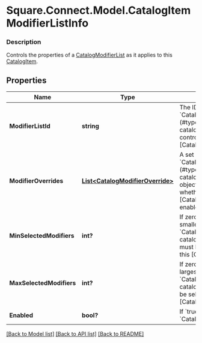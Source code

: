 # Square.Connect.Model.CatalogItemModifierListInfo

### Description

Controls the properties of a [CatalogModifierList](#type-catalogmodifierlist) as it applies to this [CatalogItem](#type-catalogitem).

## Properties

Name | Type | Description | Notes
------------ | ------------- | ------------- | -------------
**ModifierListId** | **string** | The ID of the &#x60;CatalogModifierList](#type-catalogmodifierlist) controlled by this [CatalogModifierListInfo&#x60;. | 
**ModifierOverrides** | [**List&lt;CatalogModifierOverride&gt;**](CatalogModifierOverride.md) | A set of &#x60;CatalogModifierOverride](#type-catalogmodifieroverride) objects that override whether a given [CatalogModifier&#x60; is enabled by default. | [optional] 
**MinSelectedModifiers** | **int?** | If zero or larger, the smallest number of &#x60;CatalogModifier](#type-catalogmodifier)s that must be selected from this [CatalogModifierList&#x60;. | [optional] 
**MaxSelectedModifiers** | **int?** | If zero or larger, the largest number of &#x60;CatalogModifier](#type-catalogmodifier)s that can be selected from this [CatalogModifierList&#x60;. | [optional] 
**Enabled** | **bool?** | If &#x60;true&#x60;, enable this &#x60;CatalogModifierList&#x60;. | [optional] 



[[Back to Model list]](../README.md#documentation-for-models) [[Back to API list]](../README.md#documentation-for-api-endpoints) [[Back to README]](../README.md)

